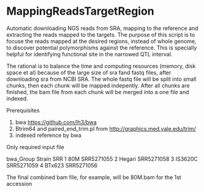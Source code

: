 # MappingReadsTargetRegion
Automatic downloading NGS reads from SRA, mapping to the reference and extracting the reads mapped to the targets.
The purpose of this script is to focuse the reads mapped at the desired regions, instead of whole genome, to discover potential polymorphisms against the reference. This is specially helpful for identifying functional site in the narrowed QTL interval.

The rational is to balance the time and computing resources (memory, disk space et al) because of the large size of sra fand fastq files, after downloading sra from NCBI SRA. The whole fastq file will be split into small chunks, then each chunk will be mapped indepently.
After all chunks are finished, the bam file from each chunk will be merged into a one file and indexed. 

Prerequisites
1. bwa https://github.com/lh3/bwa
2. Btrim64 and paired_end_trim.pl from http://graphics.med.yale.edu/trim/
3. indexed reference by bwa 

Only required input file

bwa_Group	Strain	SRR
1	80M	SRR5271055
2	Hegari	SRR5271058
3	IS3620C	SRR5271059
4	BTx623	SRR5271056

The final combined bam file, for example, will be 80M.bam for the 1st accession
